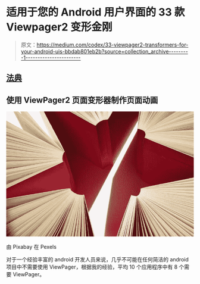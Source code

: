 # 适用于您的 Android 用户界面的 33 款 Viewpager2 变形金刚

> 原文：<https://medium.com/codex/33-viewpager2-transformers-for-your-android-uis-bbdab801eb2b?source=collection_archive---------1----------------------->

## [法典](http://medium.com/codex)

## 使用 ViewPager2 页面变形器制作页面动画

![](img/b30a81db260ff462b9106625f286fbb2.png)

由 Pixabay 在 Pexels

对于一个经验丰富的 android 开发人员来说，几乎不可能在任何简洁的 android 项目中不需要使用 ViewPager，根据我的经验，平均 10 个应用程序中有 8 个需要 ViewPager。